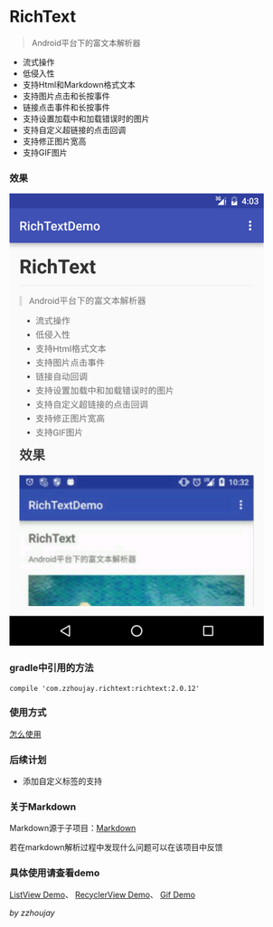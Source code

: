 # RichText

> Android平台下的富文本解析器

* 流式操作
* 低侵入性
* 支持Html和Markdown格式文本
* 支持图片点击和长按事件
* 链接点击事件和长按事件
* 支持设置加载中和加载错误时的图片
* 支持自定义超链接的点击回调
* 支持修正图片宽高
* 支持GIF图片

### 效果

![演示](image/image.jpg "演示")


### gradle中引用的方法

```
compile 'com.zzhoujay.richtext:richtext:2.0.12'
```


### 使用方式

[怎么使用](https://github.com/zzhoujay/RichText/wiki)

### 后续计划

* 添加自定义标签的支持

### 关于Markdown

Markdown源于子项目：[Markdown](https://github.com/zzhoujay/Markdown)

若在markdown解析过程中发现什么问题可以在该项目中反馈

### 具体使用请查看demo

[ListView Demo](https://github.com/zzhoujay/RichText/blob/master/app/src/main/java/zhou/demo/ListViewActivity.java)、
[RecyclerView Demo](https://github.com/zzhoujay/RichText/blob/master/app/src/main/java/zhou/demo/RecyclerViewActivity.java)、
[Gif Demo](https://github.com/zzhoujay/RichText/blob/master/app/src/main/java/zhou/demo/GifActivity.java)

_by zzhoujay_
